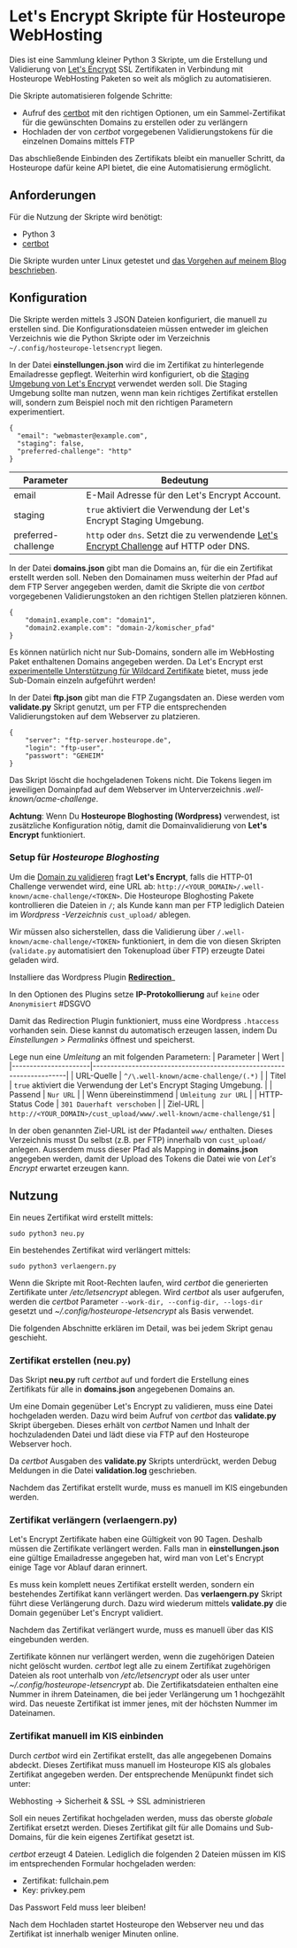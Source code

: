 # Let's Encrypt Skripte für Hosteurope WebHosting

Dies ist eine Sammlung kleiner Python 3 Skripte, um die Erstellung und Validierung von
[Let's Encrypt](https://letsencrypt.org/) SSL Zertifikaten in Verbindung mit Hosteurope 
WebHosting Paketen so weit als möglich zu automatisieren.

Die Skripte automatisieren folgende Schritte:

- Aufruf des [certbot](https://certbot.eff.org/) mit den richtigen Optionen, um ein Sammel-Zertifikat für
die gewünschten Domains zu erstellen oder zu verlängern
- Hochladen der von _certbot_ vorgegebenen Validierungstokens für die einzelnen Domains mittels FTP

Das abschließende Einbinden des Zertifikats bleibt ein manueller Schritt, da Hosteurope dafür keine API
bietet, die eine Automatisierung ermöglicht.


## Anforderungen
 
Für die Nutzung der Skripte wird benötigt:

- Python 3
- [certbot](https://certbot.eff.org/)

Die Skripte wurden unter Linux getestet und 
[das Vorgehen auf meinem Blog beschrieben](https://sebstein.hpfsc.de/2017/09/17/lets-encrypt-mit-hosteurope-webhosting-nutzen/).


## Konfiguration

Die Skripte werden mittels 3 JSON Dateien konfiguriert, die manuell zu erstellen sind.
Die Konfigurationsdateien müssen entweder im gleichen Verzeichnis wie die Python Skripte oder im Verzeichnis `~/.config/hosteurope-letsencrypt` liegen.

In der Datei __einstellungen.json__ wird die im Zertifikat zu hinterlegende Emailadresse gepflegt.
Weiterhin wird konfiguriert, ob die 
[Staging Umgebung von Let's Encrypt](https://letsencrypt.org/docs/staging-environment/)
verwendet werden soll.
Die Staging Umgebung sollte man nutzen, wenn man kein richtiges Zertifikat erstellen will, sondern
zum Beispiel noch mit den richtigen Parametern experimentiert. 

    {
      "email": "webmaster@example.com",
      "staging": false,
      "preferred-challenge": "http"
    }

| Parameter | Bedeutung |
|---------------------|--------------------------------------------------------------------------------------------------------------------------------------------------------|
| email |  E-Mail Adresse für den Let's Encrypt Account. |
| staging | `true` aktiviert die Verwendung der Let's Encrypt Staging Umgebung. |
| preferred-challenge |  `http` oder `dns`. Setzt die zu verwendende [Let's Encrypt Challenge](https://letsencrypt.org/docs/challenge-types/ ) auf HTTP oder DNS. |


In der Datei __domains.json__ gibt man die Domains an, für die ein Zertifikat erstellt werden soll.
Neben den Domainamen muss weiterhin der Pfad auf dem FTP Server angegeben werden, damit die Skripte
die von _certbot_ vorgegebenen Validierungstoken an den richtigen Stellen platzieren können.

    {
        "domain1.example.com": "domain1",
        "domain2.example.com": "domain-2/komischer_pfad"
    }
 
Es können natürlich nicht nur Sub-Domains, sondern alle im WebHosting Paket enthaltenen Domains angegeben werden.
Da Let's Encrypt erst 
[experimentelle Unterstützung für Wildcard Zertifikate](https://letsencrypt.org/2017/07/06/wildcard-certificates-coming-jan-2018.html)
bietet, muss jede Sub-Domain einzeln aufgeführt werden!

In der Datei __ftp.json__ gibt man die FTP Zugangsdaten an. Diese werden vom __validate.py__ Skript genutzt,
um per FTP die entsprechenden Validierungstoken auf dem Webserver zu platzieren.

    {
        "server": "ftp-server.hosteurope.de",
        "login": "ftp-user",
        "passwort": "GEHEIM"
    }

Das Skript löscht die hochgeladenen Tokens nicht. Die Tokens liegen im jeweiligen Domainpfad auf dem
Webserver im Unterverzeichnis _.well-known/acme-challenge_.

__Achtung__: Wenn Du __Hosteurope Bloghosting (Wordpress)__ verwendest, ist zusätzliche Konfiguration nötig, damit die Domainvalidierung von __Let's Encrypt__ funktioniert.

### Setup für _Hosteurope Bloghosting_

Um die [Domain zu validieren](https://letsencrypt.org/docs/challenge-types/) fragt __Let's Encrypt__, falls die HTTP-01 Challenge verwendet wird, eine URL ab: `http://<YOUR_DOMAIN>/.well-known/acme-challenge/<TOKEN>`.
Die Hosteurope Bloghosting Pakete kontrollieren die Dateien in `/`; als Kunde kann man per FTP lediglich Dateien im _Wordpress -Verzeichnis_ `cust_upload/` ablegen.

Wir müssen also sicherstellen, dass die Validierung über `/.well-known/acme-challenge/<TOKEN>` funktioniert, in dem die von diesen Skripten (`validate.py` automatisiert den Tokenupload über FTP) erzeugte Datei geladen wird.


Installiere das Wordpress Plugin [__Redirection__](https://redirection.me/)_

In den Optionen des Plugins setze __IP-Protokollierung__ auf `keine` oder `Anonymisiert` #DSGVO

Damit das Redirection Plugin funktioniert, muss eine Wordpress `.htaccess` vorhanden sein. Diese kannst du automatisch erzeugen lassen, indem Du _Einstellungen > Permalinks_ öffnest und speicherst.

Lege nun eine _Umleitung_ an mit folgenden Parametern:
| Parameter            | Wert                                                                 |
|----------------------|----------------------------------------------------------------------|
| URL-Quelle           | `^/\.well-known/acme-challenge/(.*)`                                 |
| Titel                | `true` aktiviert die Verwendung der Let's Encrypt Staging Umgebung.  |
| Passend              | `Nur URL`                                                            |
| Wenn übereinstimmend | `Umleitung zur URL`                                                  |
| HTTP-Status Code     | `301 Dauerhaft verschoben`                                           |
| Ziel-URL             | `http://<YOUR_DOMAIN>/cust_upload/www/.well-known/acme-challenge/$1` |

In der oben genannten Ziel-URL ist der Pfadanteil `www/` enthalten. Dieses Verzeichnis musst Du selbst (z.B. per FTP) innerhalb von `cust_upload/` anlegen. Ausserdem muss dieser Pfad als Mapping in __domains.json__ angegeben werden, damit der Upload des Tokens die Datei wie von _Let's Encrypt_ erwartet erzeugen kann.


## Nutzung

Ein neues Zertifikat wird erstellt mittels:

    sudo python3 neu.py

Ein bestehendes Zertifikat wird verlängert mittels:

    sudo python3 verlaengern.py
    
Wenn die Skripte mit Root-Rechten laufen, wird _certbot_ die generierten Zertifikate unter _/etc/letsencrypt_
ablegen. Wird _certbot_ als user aufgerufen, werden die _certbot_ Parameter `--work-dir, --config-dir, --logs-dir` gesetzt und _~/.config/hosteurope-letsencrypt_ als Basis verwendet.

Die folgenden Abschnitte erklären im Detail, was bei jedem Skript genau geschieht.   


### Zertifikat erstellen (neu.py)

Das Skript __neu.py__ ruft _certbot_ auf und fordert die Erstellung eines Zertifikats für alle
in __domains.json__ angegebenen Domains an.

Um eine Domain gegenüber Let's Encrypt zu validieren, muss eine Datei hochgeladen werden. Dazu wird beim
Aufruf von _certbot_ das __validate.py__ Skript übergeben. Dieses erhält von _certbot_ Namen und Inhalt der
hochzuladenden Datei und lädt diese via FTP auf den Hosteurope Webserver hoch.

Da _certbot_ Ausgaben des __validate.py__ Skripts unterdrückt, werden Debug Meldungen in die
Datei __validation.log__ geschrieben.

Nachdem das Zertifikat erstellt wurde, muss es manuell im KIS eingebunden werden.


### Zertifikat verlängern (verlaengern.py)

Let's Encrypt Zertifikate haben eine Gültigkeit von 90 Tagen.
Deshalb müssen die Zertifikate verlängert werden. Falls man in __einstellungen.json__ eine gültige
Emailadresse angegeben hat, wird man von Let's Encrypt einige Tage vor Ablauf daran erinnert.

Es muss kein komplett neues Zertifikat erstellt werden, sondern ein bestehendes Zertifikat
kann verlängert werden. Das __verlaengern.py__ Skript führt diese Verlängerung durch.
Dazu wird wiederum mittels __validate.py__ die Domain gegenüber Let's Encrypt validiert.

Nachdem das Zertifikat verlängert wurde, muss es manuell über das KIS eingebunden werden.

Zertifikate können nur verlängert werden, wenn die zugehörigen Dateien nicht gelöscht wurden.
_certbot_ legt alle zu einem Zertifikat zugehörigen Dateien als root unterhalb von 
_/etc/letsencrypt_ oder als user unter _~/.config/hosteurope-letsencrypt_ ab.
Die Zertifikatsdateien enthalten eine Nummer in ihrem Dateinamen, die bei jeder Verlängerung um 1 hochgezählt wird.
Das neueste Zertifikat ist immer jenes, mit der höchsten Nummer im Dateinamen.


### Zertifikat manuell im KIS einbinden

Durch _certbot_ wird ein Zertifikat erstellt, das alle angegebenen Domains abdeckt. Dieses Zertifikat muss
manuell im Hosteurope KIS als globales Zertifikat angegeben werden. Der entsprechende Menüpunkt findet sich
unter:

Webhosting -> Sicherheit & SSL -> SSL administrieren

Soll ein neues Zertifikat hochgeladen werden, muss das oberste _globale_ Zertifikat ersetzt werden. Dieses
Zertifikat gilt für alle Domains und Sub-Domains, für die kein eigenes Zertifikat gesetzt ist.

_certbot_ erzeugt 4 Dateien. Lediglich die folgenden 2 Dateien müssen im KIS im entsprechenden Formular
hochgeladen werden:

- Zertifikat: fullchain.pem
- Key: privkey.pem

Das Passwort Feld muss leer bleiben!

Nach dem Hochladen startet Hosteurope den Webserver neu und das Zertifikat ist innerhalb weniger Minuten
online.




